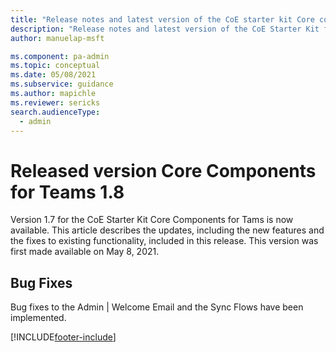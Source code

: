 ```yaml
---
title: "Release notes and latest version of the CoE starter kit Core components for Teams 1.7 | MicrosoftDocs"
description: "Release notes and latest version of the CoE Starter Kit for Teams 1.8."
author: manuelap-msft

ms.component: pa-admin
ms.topic: conceptual
ms.date: 05/08/2021
ms.subservice: guidance
ms.author: mapichle
ms.reviewer: sericks
search.audienceType: 
  - admin
---
```


# Released version Core Components for Teams 1.8

Version 1.7 for the CoE Starter Kit Core Components for Tams is now available. This article describes the updates, including the new features and the fixes to existing functionality, included in this release. This version was first made available on May 8, 2021.

## Bug Fixes

Bug fixes to the Admin | Welcome Email and the Sync Flows have been implemented.

[!INCLUDE[footer-include](../../../includes/footer-banner.md)]
